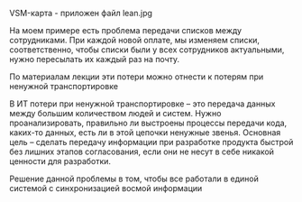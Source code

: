 VSM-карта - приложен файл lean.jpg
 
На моем примере есть проблема передачи списков между сотрудниками. При каждой новой оплате, мы изменяем списки, соответственно, чтобы списки были у всех сотрудников актуальными, нужно пересылать их каждый раз на почту.

По материалам лекции эти потери можно отнести к потерям при ненужной транспортировке

В ИТ потери при ненужной транспортировке – это передача данных между большим
количеством людей и систем. Нужно проанализировать, правильно ли выстроены процессы
передачи кода, каких-то данных, есть ли в этой цепочки ненужные звенья.
Основная цель – сделать передачу информации при разработке продукта быстрой без
лишних этапов согласования, если они не несут в себе никакой ценности для разработки.

Решение данной проблемы в том, чтобы все работали в единой системой с синхронизацией восмой информации